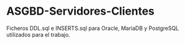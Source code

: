 # ASGBD-Servidores-Clientes
Ficheros DDL.sql e INSERTS.sql para Oracle, MariaDB y PostgreSQL utilizados para el trabajo.
